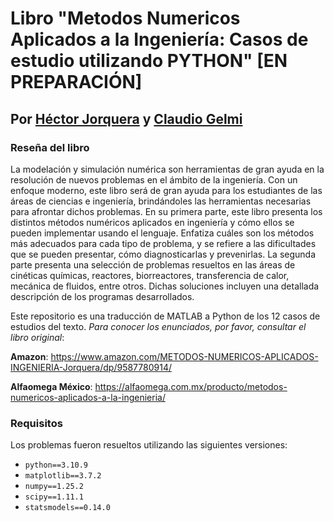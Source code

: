 # Libro "Metodos Numericos Aplicados a la Ingeniería: Casos de estudio utilizando PYTHON" [EN PREPARACIÓN]
## Por [Héctor Jorquera](https://www.ing.uc.cl/academicos-e-investigadores/hector-ivan-joaquin-jorquera-gonzalez/) y [Claudio Gelmi](https://www.linkedin.com/in/claudiogelmi/)

### Reseña del libro
La modelación y simulación numérica son herramientas de gran ayuda en la resolución de nuevos problemas en el ámbito de la ingeniería. Con un enfoque moderno, este libro será de gran ayuda para los estudiantes de las áreas de ciencias e ingeniería, brindándoles las herramientas necesarias para afrontar dichos problemas. En su primera parte, este libro presenta los distintos métodos numéricos aplicados en ingeniería y cómo ellos se pueden implementar usando el lenguaje. Enfatiza cuáles son los métodos más adecuados para cada tipo de problema, y se refiere a las dificultades que se pueden presentar, cómo diagnosticarlas y prevenirlas. La segunda parte presenta una selección de problemas resueltos en las áreas de cinéticas químicas, reactores, biorreactores, transferencia de calor, mecánica de fluidos, entre otros. Dichas soluciones incluyen una detallada descripción de los programas desarrollados.

Este repositorio es una traducción de MATLAB a Python de los 12 casos de estudios del texto. *Para conocer los enunciados, por favor, consultar el libro original*:

**Amazon**: https://www.amazon.com/METODOS-NUMERICOS-APLICADOS-INGENIERIA-Jorquera/dp/9587780914/

**Alfaomega México**: https://alfaomega.com.mx/producto/metodos-numericos-aplicados-a-la-ingenieria/

### Requisitos
Los problemas fueron resueltos utilizando las siguientes versiones:

- `python==3.10.9`
- `matplotlib==3.7.2`
- `numpy==1.25.2`
- `scipy==1.11.1`
- `statsmodels==0.14.0`
